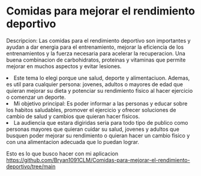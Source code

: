 # Comidas para mejorar el rendimiento deportivo
<p>
Descripcion: Las comidas para el rendimiento deportivo son importantes y ayudan a dar energia para el entrenamiento, mejorar la eficiencia de los entrenamientos y la fuerza necesaria para acelerar la recuperacion. Una buena combinacion de carbohidratos, proteinas y vitaminas que permite mejorar en muchos aspectos y evitar lesiones.

</p>

<li>Este tema lo elegi porque une salud, deporte y alimentaciuon. Ademas, es util para cualquier persona: jovenes, adultos o mayores de edad que quieran mejorar su dieta y potenciar su rendimiento fisico al hacer ejercicio o comenzar un deporte.</li>
<ui>

 <li>Mi objetivo principal: Es poder informar a las personas y educar sobre los habitos saludables, promover el ejercicio y ofrecer soluciones de cambio de salud y cambios que quieran hacer fisicos. </li>

  <li>La audiencia que estara digiridas seria para todo tipo de publico como personas mayores que quieran cuidar su salud, jovenes y adultos que busquen poder mejorar su rendimiento o quieran hacer un cambio fisico y con una alimentacion adecuada que lo puedan lograr.</li>
</ui>

Esto es lo que busco hacer con mi aplicacion
https://github.com/Bryan1091CLM/Comidas-para-mejorar-el-rendimiento-deportivo/tree/main

